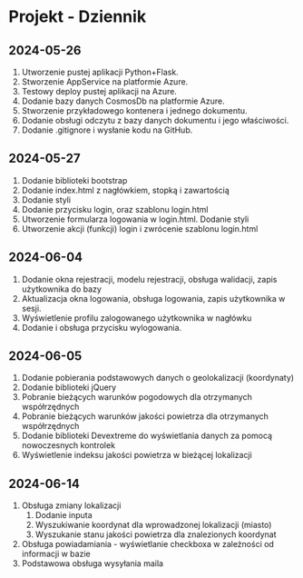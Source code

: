 # Projekt - Dziennik

## 2024-05-26
1. Utworzenie pustej aplikacji Python+Flask.
2. Stworzenie AppService na platformie Azure.
3. Testowy deploy pustej aplikacji na Azure.
4. Dodanie bazy danych CosmosDb na platformie Azure.
5. Stworzenie przykładowego kontenera i jednego dokumentu.
6. Dodanie obsługi odczytu z bazy danych dokumentu i jego właściwości.
7. Dodanie .gitignore i wysłanie kodu na GitHub.

## 2024-05-27
1. Dodanie biblioteki bootstrap
2. Dodanie index.html z nagłówkiem, stopką i zawartością
3. Dodanie styli
4. Dodanie przycisku login, oraz szablonu login.html
5. Utworzenie formularza logowania w login.html. Dodanie styli
6. Utworzenie akcji (funkcji) login i zwrócenie szablonu login.html

## 2024-06-04
1. Dodanie okna rejestracji, modelu rejestracji, obsługa walidacji, zapis użytkownika do bazy
2. Aktualizacja okna logowania, obsługa logowania, zapis użytkownika w sesji.
3. Wyświetlenie profilu zalogowanego użytkownika w nagłówku
4. Dodanie i obsługa przycisku wylogowania.

## 2024-06-05
1. Dodanie pobierania podstawowych danych o geolokalizacji (koordynaty)
2. Dodanie biblioteki jQuery
3. Pobranie bieżących warunków pogodowych dla otrzymanych współrzędnych
4. Pobranie bieżących warunków jakości powietrza dla otrzymanych współrzędnych
5. Dodanie biblioteki Devextreme do wyświetlania danych za pomocą nowoczesnych kontrolek
6. Wyświetlenie indeksu jakości powietrza w bieżącej lokalizacji    

## 2024-06-14
1. Obsługa zmiany lokalizacji
    1. Dodanie inputa
    2. Wyszukiwanie koordynat dla wprowadzonej lokalizacji (miasto)
    3. Wyszukanie stanu jakości powietrza dla znalezionych koordynat
2. Obsługa powiadamiania - wyświetlanie checkboxa w zależności od informacji w bazie
3. Podstawowa obsługa wysyłania maila